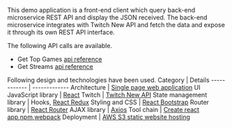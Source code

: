 This demo application is a front-end client which query back-end microservice REST API and display the JSON received.
The back-end microservice integrates with Twitch New API and fetch the data and expose it through its own REST API interface.

The following API calls are available.
* Get Top Games [api reference](https://dev.twitch.tv/docs/api/reference#get-top-games)
* Get Streams [api reference](https://dev.twitch.tv/docs/api/reference#get-streams)

Following design and technologies have been used.
Category | Details
------------ | -------------
Architecture | [Single page web application](https://en.wikipedia.org/wiki/Single-page_application) 
UI JavaScript library | [React](https://reactjs.org/)
Twitch | [Twitch New API](https://dev.twitch.tv/docs/api)
State management library | Hooks, [React Redux](https://react-redux.js.org/)
Styling and CSS | [React Bootstrap](https://react-bootstrap.netlify.app/)
Router library | [React Router](https://reacttraining.com/react-router/)
AJAX library | [Axios](https://github.com/axios/axios)
Tool chain | [Create react app](https://create-react-app.dev/),[npm](https://www.npmjs.com/),[webpack](https://webpack.js.org/)
Deployment | [AWS S3 static website hosting]()
